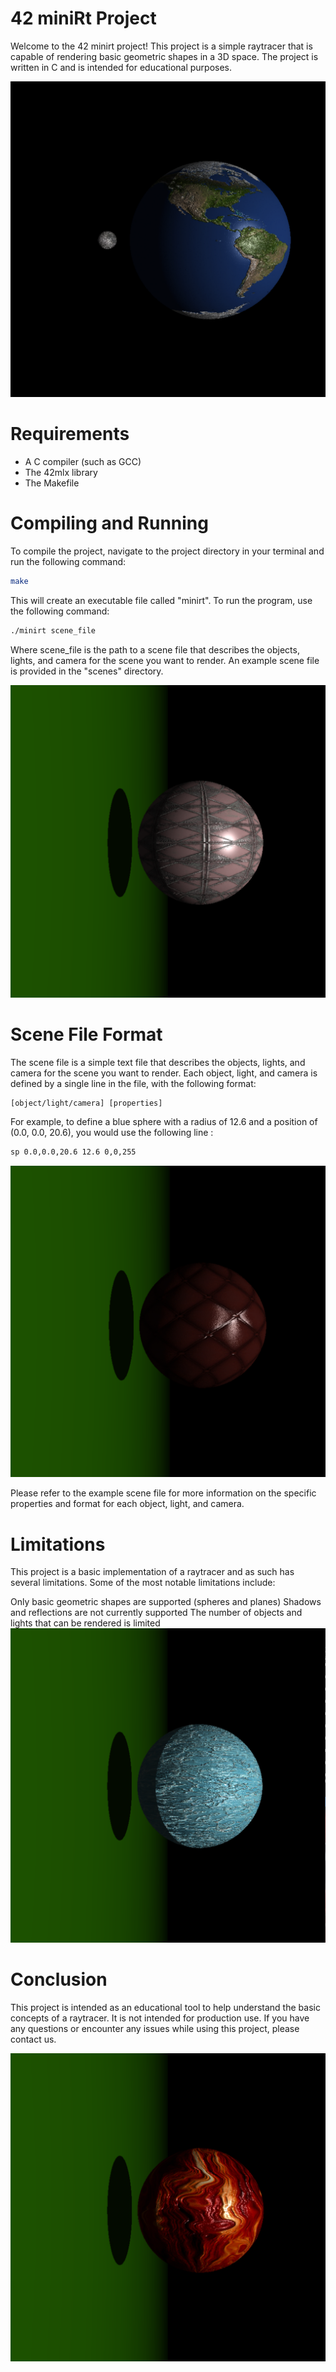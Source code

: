 # 42 miniRt Project
Welcome to the 42 minirt project! This project is a simple raytracer that is capable of rendering basic geometric shapes in a 3D space. The project is written in C and is intended for educational purposes.

![Screenshot](img/earth.png)

# Requirements
- A C compiler (such as GCC)
- The 42mlx library
- The Makefile

# Compiling and Running

To compile the project, navigate to the project directory in your terminal and run the following command:
```bash
make
```
This will create an executable file called "minirt". To run the program, use the following command:
```bash
./minirt scene_file
```
Where scene_file is the path to a scene file that describes the objects, lights, and camera for the scene you want to render. An example scene file is provided in the "scenes" directory.

![Screenshot](img/Metal.png)

# Scene File Format
The scene file is a simple text file that describes the objects, lights, and camera for the scene you want to render.
Each object, light, and camera is defined by a single line in the file, with the following format:

```txt
[object/light/camera] [properties]
```

For example, to define a blue sphere with a radius of 12.6 and a position of (0.0, 0.0, 20.6), you would use the following line :

```txt
sp 0.0,0.0,20.6 12.6 0,0,255
```

![Screenshot](img/leather.png)

Please refer to the example scene file for more information on the specific properties and format for each object, light, and camera.

# Limitations

This project is a basic implementation of a raytracer and as such has several limitations. Some of the most notable limitations include:

Only basic geometric shapes are supported (spheres and planes)
Shadows and reflections are not currently supported
The number of objects and lights that can be rendered is limited
![Screenshot](img/Water.png)
# Conclusion

This project is intended as an educational tool to help understand the basic concepts of a raytracer. It is not intended for production use.
If you have any questions or encounter any issues while using this project, please contact us.

![Screenshot](img/sun.png)
